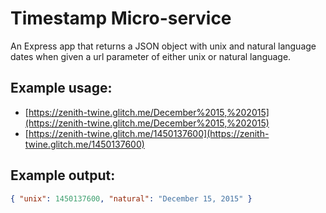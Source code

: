 # Timestamp Micro-service
An Express app that returns a JSON object with unix and natural language dates when given a url parameter of either unix or natural language.

## Example usage:
* [https://zenith-twine.glitch.me/December%2015,%202015](https://zenith-twine.glitch.me/December%2015,%202015)
* [https://zenith-twine.glitch.me/1450137600](https://zenith-twine.glitch.me/1450137600)
## Example output:
```json
{ "unix": 1450137600, "natural": "December 15, 2015" }
```
